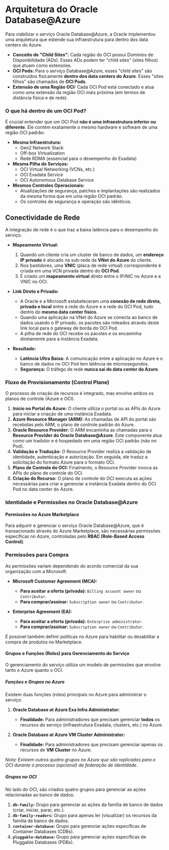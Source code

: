 # Arquitetura do Oracle Database@Azure

Para viabilizar o serviço Oracle Database@Azure, a Oracle implementou uma arquitetura que estende sua infraestrutura para dentro dos data centers do Azure.

* **Conceito de "Child Sites":** Cada região do OCI possui Domínios de Disponibilidade (ADs). Esses ADs podem ter "child sites" (sites filhos) que atuam como extensões.
* **OCI Pods:** Para o serviço Database@Azure, esses "child sites" são construídos fisicamente **dentro dos data centers do Azure**. Esses "sites filhos" são chamados de **OCI Pods**.
* **Extensão de uma Região OCI:** Cada OCI Pod está conectado e atua como uma extensão da região OCI mais próxima (em termos de distância física e de rede).

### O que há dentro de um OCI Pod?

É crucial entender que um OCI Pod **não é uma infraestrutura inferior ou diferente**. Ele contém exatamente o mesmo hardware e software de uma região OCI padrão:

* **Mesma Infraestrutura:**
    * Gen2 Network Stack
    * Off-box Virtualization
    * Rede RDMA (essencial para o desempenho do Exadata)
* **Mesma Pilha de Serviços:**
    * OCI Virtual Networking (VCNs, etc.)
    * OCI Exadata Service
    * OCI Autonomous Database Service
* **Mesmos Controles Operacionais:**
    * Atualizações de segurança, patches e implantações são realizados da mesma forma que em uma região OCI padrão.
    * Os controles de segurança e operação são idênticos.

## Conectividade de Rede

A integração de rede é o que traz a baixa latência para o desempenho do serviço.

* **Mapeamento Virtual:**
    1.  Quando um cliente cria um cluster de banco de dados, um **endereço IP privado** é alocado na sub-rede da **VNet do Azure** do cliente.
    2.  Nos bastidores, uma **VNIC** (placa de rede virtual) correspondente é criada em uma VCN privada dentro do **OCI Pod**.
    3.  É criado um **mapeamento virtual** direto entre o IP/NIC no Azure e a VNIC no OCI.

* **Link Direto e Privado:**
    * A Oracle e a Microsoft estabeleceram uma **conexão de rede direta, privada e local** entre a rede do Azure e a rede do OCI Pod, tudo dentro do **mesmo data center físico**.
    * Quando uma aplicação na VNet do Azure se conecta ao banco de dados usando o IP privado, os pacotes são roteados através deste link local para o gateway de borda do OCI Pod.
    * A pilha de rede do OCI recebe os pacotes e os encaminha diretamente para a instância Exadata.

* **Resultado:**
    * **Latência Ultra Baixa:** A comunicação entre a aplicação no Azure e o banco de dados no OCI Pod tem latência de microssegundos.
    * **Segurança:** O tráfego de rede **nunca sai do data center do Azure**.

### Fluxo de Provisionamento (Control Plane)

O processo de criação de recursos é integrado, mas envolve ambos os planos de controle (Azure e OCI).

1.  **Início no Portal do Azure:** O cliente utiliza o portal ou as APIs do Azure para iniciar a criação de uma instância Exadata.
2.  **Azure Resource Manager (ARM):** As chamadas de API do portal são recebidas pelo ARM, o plano de controle padrão do Azure.
3.  **Oracle Resource Provider:** O ARM encaminha as chamadas para o **Resource Provider do Oracle Database@Azure**. Este componente atua como um tradutor e é hospedado em uma região OCI padrão (não no Pod).
4.  **Validação e Tradução:** O Resource Provider realiza a validação de identidade, autenticação e autorização. Em seguida, ele traduz a solicitação do formato Azure para o formato OCI.
5.  **Plano de Controle do OCI:** Finalmente, o Resource Provider invoca as APIs do plano de controle do OCI.
6.  **Criação do Recurso:** O plano de controle do OCI executa as ações necessárias para criar e gerenciar a instância Exadata dentro do OCI Pod no data center do Azure.

### Identidade e Permissões no Oracle Database@Azure

#### Permissões no Azure Marketplace

Para adquirir e gerenciar o serviço Oracle Database@Azure, que é transacionado através do Azure Marketplace, são necessárias permissões específicas no Azure, controladas pelo **RBAC (Role-Based Access Control)**.

### Permissões para Compra

As permissões variam dependendo do acordo comercial da sua organização com a Microsoft.

* **Microsoft Customer Agreement (MCA):**
    * **Para aceitar a oferta (privada):** `Billing account owner` ou `Contributor`.
    * **Para comprar/assinar:** `Subscription owner` ou `Contributor`.

* **Enterprise Agreement (EA):**
    * **Para aceitar a oferta (privada):** `Enterprise administrator`.
    * **Para comprar/assinar:** `Subscription owner` ou `Contributor`.

É possível também definir políticas no Azure para habilitar ou desabilitar a compra de produtos no Marketplace.

#### Grupos e Funções (Roles) para Gerenciamento do Serviço

O gerenciamento do serviço utiliza um modelo de permissões que envolve tanto o Azure quanto o OCI.

##### Funções e Grupos no Azure

Existem duas funções (roles) principais no Azure para administrar o serviço:

1.  **Oracle Database at Azure Exa Infra Administrator:**
    * **Finalidade:** Para administradores que precisam gerenciar **todos** os recursos do serviço (infraestrutura Exadata, clusters, etc.) no Azure.

2.  **Oracle Database at Azure VM Cluster Administrator:**
    * **Finalidade:** Para administradores que precisam gerenciar apenas os recursos de **VM Cluster** no Azure.

*Nota: Existem outros quatro grupos no Azure que são replicados para o OCI durante o processo (opcional) de federação de identidade.*

##### Grupos no OCI

No lado do OCI, são criados quatro grupos para gerenciar as ações relacionadas ao banco de dados:

1.  **`db-family`:** Grupo para gerenciar as ações da família de banco de dados (criar, iniciar, parar, etc.).
2.  **`db-family-readers`:** Grupo para apenas ler (visualizar) os recursos da família de banco de dados.
3.  **`container-database`:** Grupo para gerenciar ações específicas de Container Databases (CDBs).
4.  **`pluggable-database`:** Grupo para gerenciar ações específicas de Pluggable Databases (PDBs).